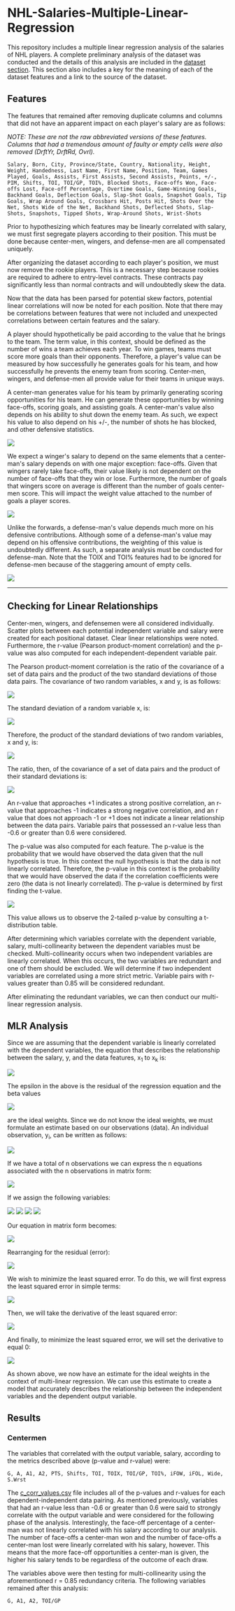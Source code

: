 # NHL-Salaries-Multiple-Linear-Regression
This repository includes a multiple linear regression analysis of the salaries of NHL players. A complete preliminary analysis of the dataset was conducted and the details of this analysis are included in the [dataset section](https://github.com/atkinssamuel/NHL-Salaries-Multiple-Linear-Regression/tree/master/dataset). This section also includes a key for the meaning of each of the dataset features and a link to the source of the dataset.

## Features
The features that remained after removing duplicate columns and columns that did not have an apparent impact on each player's salary are as follows:

*NOTE: These are not the raw abbreviated versions of these features. Columns that had a tremendous amount of faulty or empty cells were also removed (DrftYr, DrftRd, Ovrl).*


```Salary, Born, City, Province/State, Country, Nationality, Height, Weight, Handedness, Last Name, First Name, Position, Team, Games Played, Goals, Assists, First Assists, Second Assists, Points, +/-, PIM, Shifts, TOI, TOI/GP, TOI%, Blocked Shots, Face-offs Won, Face-offs Lost, Face-off Percentage, Overtime Goals, Game-Winning Goals, Backhand Goals, Deflection Goals, Slap-Shot Goals, Snapshot Goals, Tip Goals, Wrap Around Goals, Crossbars Hit, Posts Hit, Shots Over the Net, Shots Wide of the Net, Backhand Shots, Deflected Shots, Slap-Shots, Snapshots, Tipped Shots, Wrap-Around Shots, Wrist-Shots```


Prior to hypothesizing which features may be linearly correlated with salary, we must first segregate players according to their position. This must be done because center-men, wingers, and defense-men are all compensated uniquely. 

After organizing the dataset according to each player's position, we must now remove the rookie players. This is a necessary step because rookies are required to adhere to entry-level contracts. These contracts pay significantly less than normal contracts and will undoubtedly skew the data. 

Now that the data has been parsed for potential skew factors, potential linear correlations will now be noted for each position. Note that there may be correlations between features that were not included and unexpected correlations between certain features and the salary. 

A player should hypothetically be paid according to the value that he brings to the team. The term value, in this context, should be defined as the number of wins a team achieves each year. To win games, teams must score more goals than their opponents. Therefore, a player's value can be measured by how successfully he generates goals for his team, and how successfully he prevents the enemy team from scoring. Center-men, wingers, and defense-men all provide value for their teams in unique ways. 

A center-man generates value for his team by primarily generating scoring opportunities for his team. He can generate these opportunities by winning face-offs, scoring goals, and assisting goals. A center-man's value also depends on his ability to shut down the enemy team. As such, we expect his value to also depend on his +/-, the number of shots he has blocked, and other defensive statistics. 
 
 ![](images/face-off.jpg)

We expect a winger's salary to depend on the same elements that a center-man's salary depends on with one major exception: face-offs. Given that wingers rarely take face-offs, their value likely is not dependent on the number of face-offs that they win or lose. Furthermore, the number of goals that wingers score on average is different than the number of goals center-men score. This will impact the weight value attached to the number of goals a player scores. 

![](images/one-timer.jpg)

Unlike the forwards, a defense-man's value depends much more on his defensive contributions. Although some of a defense-man's value may depend on his offensive contributions, the weighting of this value is undoubtedly different. As such, a separate analysis must be conducted for defense-man. Note that the TOIX and TOI% features had to be ignored for defense-men because of the staggering amount of empty cells.

![](images/blocked-shot.jpg)

----------------------

## Checking for Linear Relationships
Center-men, wingers, and defensemen were all considered individually. Scatter plots between each potential independent variable and salary were created for each positional dataset. Clear linear relationships were noted. Furthermore, the r-value (Pearson product-moment correlation) and the p-value was also computed for each independent-dependent variable pair. 

The Pearson product-moment correlation is the ratio of the covariance of a set of data pairs and the product of the two standard deviations of those data pairs. The covariance of two random variables, x and y, is as follows:

![](images/equations/covariance.png)

The standard deviation of a random variable x, is:

![](images/equations/standard-deviation.png)

Therefore, the product of the standard deviations of two random variables, x and y, is:

![](images/equations/std-deviation-product.png)

The ratio, then, of the covariance of a set of data pairs and the product of their standard deviations is:

![](images/equations/r-value.png)

An r-value that approaches +1 indicates a strong positive correlation, an r-value that approaches -1 indicates a strong negative correlation, and an r value that does not approach -1 or +1 does not indicate a linear relationship between the data pairs. Variable pairs that possessed an r-value less than -0.6 or greater than 0.6 were considered.
 
The p-value was also computed for each feature. The p-value is the probability that we would have observed the data given that the null hypothesis is true. In this context the null hypothesis is that the data is not linearly correlated. Therefore, the p-value in this context is the probability that we would have observed the data if the correlation coefficients were zero (the data is not linearly correlated). The p-value is determined by first finding the t-value. 

![](images/equations/t-value.png)

This value allows us to observe the 2-tailed p-value by consulting a t-distribution table.

After determining which variables correlate with the dependent variable, salary, multi-collinearity between the dependent variables must be checked. Multi-collinearity occurs when two independent variables are linearly correlated. When this occurs, the two variables are redundant and one of them should be excluded. We will determine if two independent variables are correlated using a more strict metric. Variable pairs with r-values greater than 0.85 will be considered redundant.

After eliminating the redundant variables, we can then conduct our multi-linear regression analysis. 

## MLR Analysis
Since we are assuming that the dependent variable is linearly correlated with the dependent variables, the equation that describes the relationship between the salary, y, and the data features, x<sub>1</sub> to x<sub>k</sub> is:

![](images/equations/least-squares-eqn.png)

The epsilon in the above is the residual of the regression equation and the beta values

![](images/equations/beta.png)

are the ideal weights. Since we do not know the ideal weights, we must formulate an estimate based on our observations (data). An individual observation, y<sub>i</sub>, can be written as follows:

![](images/equations/y-i.png)

If we have a total of n observations we can express the n equations associated with the n observations in matrix form:

![](images/equations/matrix-form-eqn.png)

If we assign the following variables:

![](images/equations/capital_y.png)
![](images/equations/capital_x.png)
![](images/equations/capital_beta.png)
![](images/equations/capital-epsilon.png)

Our equation in matrix form becomes:

![](images/equations/y-x-b-e.png)

Rearranging for the residual (error):

![](images/equations/epsilon-equation.png)

We wish to minimize the least squared error. To do this, we will first express the least squared error in simple terms:

![](images/equations/MLR-deriv-1.png)

Then, we will take the derivative of the least squared error:

![](images/equations/MLR-deriv-2.png)

And finally, to minimize the least squared error, we will set the derivative to equal 0:

![](images/equations/MLR-deriv-3.png)

As shown above, we now have an estimate for the ideal weights in the context of multi-linear regression. We can use this estimate to create a model that accurately describes the relationship between the independent variables and the dependent output variable. 

## Results
### Centermen
The variables that correlated with the output variable, salary, according to the metrics described above (p-value and r-value) were:

```
G, A, A1, A2, PTS, Shifts, TOI, TOIX, TOI/GP, TOI%, iFOW, iFOL, Wide, S.Wrst
```

The [c_corr_values.csv](https://github.com/atkinssamuel/NHL-Salaries-Multiple-Linear-Regression/blob/master/results/centermen/c_corr_values.csv) file includes all of the p-values and r-values for each dependent-independent data pairing. As mentioned previously, variables that had an r-value less than -0.6 or greater than 0.6 were said to strongly correlate with the output variable and were considered for the following phase of the analysis. Interestingly, the face-off percentage of a center-man was not linearly correlated with his salary according to our analysis. The number of face-offs a center-man won and the number of face-offs a center-man lost were linearly correlated with his salary, however. This means that the more face-off opportunities a center-man is given, the higher his salary tends to be regardless of the outcome of each draw. 

The variables above were then testing for multi-collinearity using the aforementioned r = 0.85 redundancy criteria. The following variables remained after this analysis:

```
G, A1, A2, TOI/GP
```



